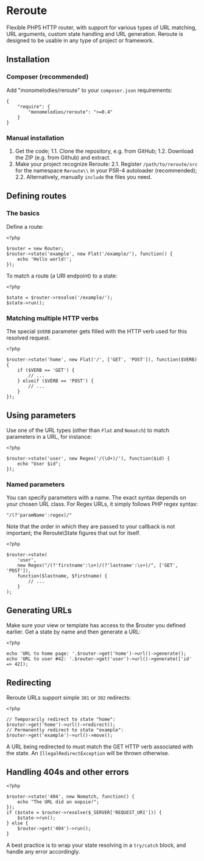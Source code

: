 # Reroute
Flexible PHP5 HTTP router, with support for various types of URL matching,
URL arguments, custom state handling and URL generation. Reroute is designed
to be usable in any type of project or framework.

## Installation

### Composer (recommended)

Add "monomelodies/reroute" to your `composer.json` requirements:

    {
        "require": {
            "monomelodies/reroute": ">=0.4"
        }
    }

### Manual installation

1. Get the code;
    1.1. Clone the repository, e.g. from GitHub;
    1.2. Download the ZIP (e.g. from Github) and extract.
2. Make your project recognize Reroute:
    2.1. Register `/path/to/reroute/src` for the namespace `Reroute\\` in your
        PSR-4 autoloader (recommended);
    2.2. Alternatively, manually `include` the files you need.

## Defining routes

### The basics

Define a route:

    <?php

    $router = new Router;
    $router->state('example', new Flat('/example/'), function() {
        echo 'Hello world!';
    });

To match a route (a URI endpoint) to a state:

    <?php

    $state = $router->resolve('/example/');
    $state->run();

### Matching multiple HTTP verbs

The special `$VERB` parameter gets filled with the HTTP verb used for this
resolved request.

    <?php

    $router->state('home', new Flat('/', ['GET', 'POST']), function($VERB) {
        if ($VERB == 'GET') {
            // ...
        } elseif ($VERB == 'POST') {
            // ...
        }
    });

## Using parameters

Use one of the URL types (other than `Flat` and `Nomatch`) to match parameters
in a URL, for instance:

    <?php

    $router->state('user', new Regex('/(\d+)/'), function($id) {
        echo "User $id";
    });

### Named parameters

You can specify parameters with a name. The exact syntax depends on your chosen
URL class. For Regex URLs, it simply follows PHP regex syntax:

    "/(?'paramName':regex)/"

Note that the order in which they are passed to your callback is not important;
the Reroute\State figures that out for itself.

    <?php

    $router->state(
        'user',
        new Regex("/(?'firstname':\s+)/(?'lastname':\s+)/", ['GET', 'POST']),
        function($lastname, $firstname) {
            // ...
        }
    );

## Generating URLs

Make sure your view or template has access to the $router you defined earlier.
Get a state by name and then generate a URL:

    <?php

    echo 'URL to home page: '.$router->get('home')->url()->generate();
    echo 'URL to user #42: '.$router->get('user')->url()->generate(['id' => 42]);

## Redirecting

Reroute URLs support simple `301` or `302` redirects:

    <?php

    // Temporarily redirect to state "home":
    $router->get('home')->url()->redirect();
    // Permanently redirect to state "example":
    $router->get('example')->url()->move();

A URL being redirected to must match the GET HTTP verb associated with the
state. An `IllegalRedirectException` will be thrown otherwise.

## Handling 404s and other errors

    <?php

    $router->state('404', new Nomatch, function() {
        echo "The URL did an oopsie!";
    });
    if ($state = $router->resolve($_SERVER['REQUEST_URI'])) {
        $state->run();
    } else {
        $router->get('404')->run();
    }

A best practice is to wrap your state resolving in a `try/catch` block, and
handle any error accordingly.

